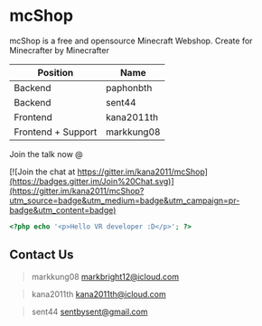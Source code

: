 # mcShop
mcShop is a free and opensource Minecraft Webshop.
Create for Minecrafter by Minecrafter

| Position  | Name |
| ------------- | ------------- |
| Backend  | paphonbth  |
| Backend  | sent44  |
| Frontend  | kana2011th  |
| Frontend + Support  | markkung08  |

Join the talk now @

[![Join the chat at https://gitter.im/kana2011/mcShop](https://badges.gitter.im/Join%20Chat.svg)](https://gitter.im/kana2011/mcShop?utm_source=badge&utm_medium=badge&utm_campaign=pr-badge&utm_content=badge)
```php
<?php echo '<p>Hello VR developer :D</p>'; ?> 
```

## Contact Us
> markkung08
> markbright12@icloud.com

> kana2011th
> kana2011th@icloud.com

> sent44
> sentbysent@gmail.com
